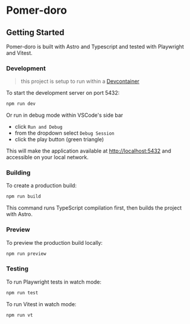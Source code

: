 <!-- @format -->

# Pomer-doro

## Getting Started

Pomer-doro is built with Astro and Typescript and tested with Playwright and Vitest.

### Development

> this project is setup to run within a [Devcontainer](https://code.visualstudio.com/docs/devcontainers/tutorial)

To start the development server on port 5432:

```bash
npm run dev
```

Or run in debug mode within VSCode's side bar

- click `Run and Debug`
- from the dropdown select `Debug Session`
- click the play button (green triangle)

This will make the application available at <http://localhost:5432> and accessible on your local network.

### Building

To create a production build:

```bash
npm run build
```

This command runs TypeScript compilation first, then builds the project with Astro.

### Preview

To preview the production build locally:

```bash
npm run preview
```

### Testing

To run Playwright tests in watch mode:

```bash
npm run test
```

To run Vitest in watch mode:

```bash
npm run vt
```
